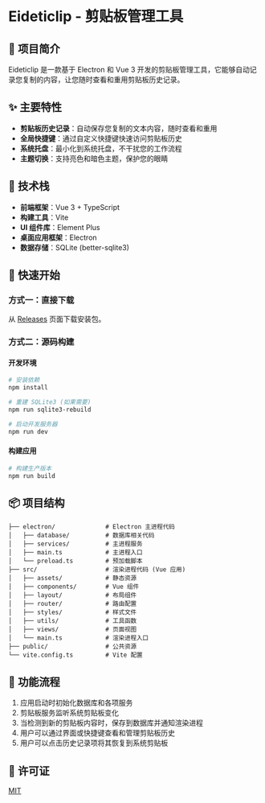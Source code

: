 # Eideticlip - 剪贴板管理工具

## 📝 项目简介

Eideticlip 是一款基于 Electron 和 Vue 3 开发的剪贴板管理工具，它能够自动记录您复制的内容，让您随时查看和重用剪贴板历史记录。

## ✨ 主要特性

- **剪贴板历史记录**：自动保存您复制的文本内容，随时查看和重用
- **全局快捷键**：通过自定义快捷键快速访问剪贴板历史
- **系统托盘**：最小化到系统托盘，不干扰您的工作流程
- **主题切换**：支持亮色和暗色主题，保护您的眼睛

## 🔧 技术栈

- **前端框架**：Vue 3 + TypeScript
- **构建工具**：Vite
- **UI 组件库**：Element Plus
- **桌面应用框架**：Electron
- **数据存储**：SQLite (better-sqlite3)

## 🚀 快速开始

### 方式一：直接下载

从 [Releases](https://github.com/HNUGreycrow/Eideticlip/releases) 页面下载安装包。

### 方式二：源码构建

#### 开发环境

```bash
# 安装依赖
npm install

# 重建 SQLite3 (如果需要)
npm run sqlite3-rebuild

# 启动开发服务器
npm run dev
```

#### 构建应用

```bash
# 构建生产版本
npm run build
```

## 📦 项目结构

```
├── electron/              # Electron 主进程代码
│   ├── database/          # 数据库相关代码
│   ├── services/          # 主进程服务
│   ├── main.ts            # 主进程入口
│   └── preload.ts         # 预加载脚本
├── src/                   # 渲染进程代码 (Vue 应用)
│   ├── assets/            # 静态资源
│   ├── components/        # Vue 组件
│   ├── layout/            # 布局组件
│   ├── router/            # 路由配置
│   ├── styles/            # 样式文件
│   ├── utils/             # 工具函数
│   ├── views/             # 页面视图
│   └── main.ts            # 渲染进程入口
├── public/                # 公共资源
└── vite.config.ts         # Vite 配置
```

## 🔄 功能流程

1. 应用启动时初始化数据库和各项服务
2. 剪贴板服务监听系统剪贴板变化
3. 当检测到新的剪贴板内容时，保存到数据库并通知渲染进程
4. 用户可以通过界面或快捷键查看和管理剪贴板历史
5. 用户可以点击历史记录项将其恢复到系统剪贴板

## 📄 许可证

[MIT](./LICENSE)
